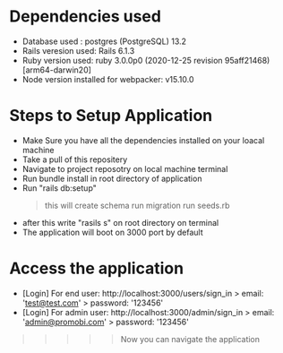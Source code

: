 # Dependencies used
  * Database used : postgres (PostgreSQL) 13.2
  * Rails veresion used: Rails 6.1.3
  * Ruby version used:  ruby 3.0.0p0 (2020-12-25 revision 95aff21468) [arm64-darwin20]
  * Node version installed for webpacker: v15.10.0
  
# Steps to Setup Application

  * Make Sure you have all the dependencies installed on your loacal machine
  * Take a pull of this repositery
  * Navigate to project reposotry on local machine terminal
  * Run bundle install in root directory of application
  * Run "rails db:setup"
      > this will create schema
      > run migration
      > run seeds.rb
      > 
  * after this write "rasils s" on root directory on terminal
  * The application will boot on 3000 port by default

 # Access the application
  * [Login] For end user: http://localhost:3000/users/sign_in
        > email: 'test@test.com'
        > password: '123456'
  * [Login] For admin user: http://localhost:3000/admin/sign_in
        > email: 'admin@promobi.com'
        > password: '123456'
        
 >>>>> Now you can navigate the application
